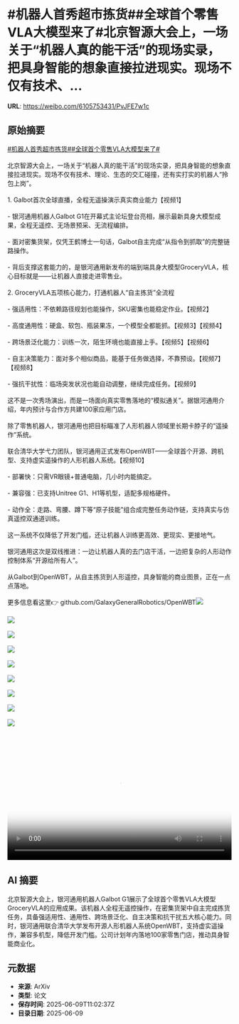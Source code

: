 # #机器人首秀超市拣货##全球首个零售VLA大模型来了#北京智源大会上，一场关于“机器人真的能干活”的现场实录，把具身智能的想象直接拉进现实。现场不仅有技术、...

**URL**: https://weibo.com/6105753431/PvJFE7w1c

## 原始摘要

<a href="https://m.weibo.cn/search?containerid=231522type%3D1%26t%3D10%26q%3D%23%E6%9C%BA%E5%99%A8%E4%BA%BA%E9%A6%96%E7%A7%80%E8%B6%85%E5%B8%82%E6%8B%A3%E8%B4%A7%23&amp;extparam=%23%E6%9C%BA%E5%99%A8%E4%BA%BA%E9%A6%96%E7%A7%80%E8%B6%85%E5%B8%82%E6%8B%A3%E8%B4%A7%23" data-hide=""><span class="surl-text">#机器人首秀超市拣货#</span></a><a href="https://m.weibo.cn/search?containerid=231522type%3D1%26t%3D10%26q%3D%23%E5%85%A8%E7%90%83%E9%A6%96%E4%B8%AA%E9%9B%B6%E5%94%AEVLA%E5%A4%A7%E6%A8%A1%E5%9E%8B%E6%9D%A5%E4%BA%86%23&amp;extparam=%23%E5%85%A8%E7%90%83%E9%A6%96%E4%B8%AA%E9%9B%B6%E5%94%AEVLA%E5%A4%A7%E6%A8%A1%E5%9E%8B%E6%9D%A5%E4%BA%86%23" data-hide=""><span class="surl-text">#全球首个零售VLA大模型来了#</span></a><br><br>北京智源大会上，一场关于“机器人真的能干活”的现场实录，把具身智能的想象直接拉进现实。现场不仅有技术、理论、生态的交汇碰撞，还有实打实的机器人“拎包上岗”。<br><br>1. Galbot首次全球直播，全程无遥操演示真实商业能力【视频1】<br><br>- 银河通用机器人Galbot G1在开幕式主论坛登台亮相，展示最新具身大模型成果，全程无遥控、无场景预采、无流程编排。<br>    <br>- 面对密集货架，仅凭王鹤博士一句话，Galbot自主完成“从指令到抓取”的完整链路操作。<br>    <br>- 背后支撑这套能力的，是银河通用新发布的端到端具身大模型GroceryVLA，核心目标就是——让机器人直接走进零售业。<br>    <br>2. GroceryVLA五项核心能力，打通机器人“自主拣货”全流程<br><br>- 强适用性：不依赖路径规划也能操作，SKU密集也能稳定作业。【视频2】<br>    <br>- 高度通用性：硬盒、软包、瓶装果冻，一个模型全都能抓。【视频3】【视频4】<br>    <br>- 跨场景泛化能力：训练一次，陌生环境也能直接上手。【视频5】【视频6】<br>    <br>- 自主决策能力：面对多个相似商品，能基于任务做选择，不靠预设。【视频7】【视频8】<br>    <br>- 强抗干扰性：临场突发状况也能自动调整，继续完成任务。【视频9】<br>    <br>这不是一次秀场演出，而是一场面向真实零售落地的“模拟通关”。据银河通用介绍，年内预计与合作方共建100家应用门店。<br><br>除了零售机器人，银河通用也把目标瞄准了人形机器人领域里长期卡脖子的“遥操作”系统。<br><br>联合清华大学弋力团队，银河通用正式发布OpenWBT——全球首个开源、跨机型、支持虚实遥操作的人形机器人系统。【视频10】<br><br>- 部署快：只需VR眼镜+普通电脑，几小时内能搞定。<br>    <br>- 兼容强：已支持Unitree G1、H1等机型，适配多规格硬件。<br>    <br>- 动作全：走路、弯腰、蹲下等“原子技能”组合成完整任务动作链，支持真实与仿真遥控双通道训练。<br>    <br>这一系统不仅降低了开发门槛，还让机器人训练更高效、更现实、更接地气。<br><br>银河通用这次是双线推进：一边让机器人真的去门店干活，一边把复杂的人形动作控制体系“开源给所有人”。<br><br>从Galbot到OpenWBT，从自主拣货到人形遥控，具身智能的商业图景，正在一点点落地。<br><br>更多信息看这里👉 github.com/GalaxyGeneralRobotics/OpenWBT<img style="" src="https://tvax2.sinaimg.cn/large/006Fd7o3ly1i292tdfpbbj31hc0u0tbl.jpg" referrerpolicy="no-referrer"><br><br><img style="" src="https://tvax3.sinaimg.cn/large/006Fd7o3ly1i292tb0uzij30f00qomya.jpg" referrerpolicy="no-referrer"><br><br><img style="" src="https://tvax3.sinaimg.cn/large/006Fd7o3ly1i292ta72mwj30k00k0gmh.jpg" referrerpolicy="no-referrer"><br><br><img style="" src="https://tvax4.sinaimg.cn/large/006Fd7o3ly1i292ta7d97j30k00k0wfb.jpg" referrerpolicy="no-referrer"><br><br><img style="" src="https://tvax4.sinaimg.cn/large/006Fd7o3ly1i292tac851j30f00qojsu.jpg" referrerpolicy="no-referrer"><br><br><img style="" src="https://tvax4.sinaimg.cn/large/006Fd7o3ly1i292tb6dt6j30qo0qoacf.jpg" referrerpolicy="no-referrer"><br><br><img style="" src="https://tvax4.sinaimg.cn/large/006Fd7o3ly1i292tcu34fj30hs0dc0u1.jpg" referrerpolicy="no-referrer"><br><br><img style="" src="https://tvax4.sinaimg.cn/large/006Fd7o3ly1i292tc8jjzj30hs0a8dga.jpg" referrerpolicy="no-referrer"><br><br><img style="" src="https://tvax4.sinaimg.cn/large/006Fd7o3ly1i292tazb08j30f00qomyp.jpg" referrerpolicy="no-referrer"><br><br><br clear="both"><div style="clear: both"></div><video controls="controls" poster="https://tvax3.sinaimg.cn/orj480/006Fd7o3ly1i292tdjumvj31hc0u0gon.jpg" style="width: 100%"><source src="https://f.video.weibocdn.com/o0/dest2WqAlx08oUdDWc4E01041200Uene0E010.mp4?label=mp4_720p&amp;template=1280x720.25.0&amp;ori=0&amp;ps=1CwnkDw1GXwCQx&amp;Expires=1749470465&amp;ssig=IUiUuSH1gI&amp;KID=unistore,video"><source src="https://f.video.weibocdn.com/o0/r2tI8OOclx08oUdD5kwo01041200u0Bq0E010.mp4?label=mp4_hd&amp;template=852x480.25.0&amp;ori=0&amp;ps=1CwnkDw1GXwCQx&amp;Expires=1749470465&amp;ssig=QChmNb5VQq&amp;KID=unistore,video"><source src="https://f.video.weibocdn.com/o0/tJrvvMcilx08oUdD7jsA01041200j2Z30E010.mp4?label=mp4_ld&amp;template=640x360.25.0&amp;ori=0&amp;ps=1CwnkDw1GXwCQx&amp;Expires=1749470465&amp;ssig=4nBb6nuyPK&amp;KID=unistore,video"><p>视频无法显示，请前往<a href="https://video.weibo.com/show?fid=1034%3A5175632921821261" target="_blank" rel="noopener noreferrer">微博视频</a>观看。</p></video>

## AI 摘要

北京智源大会上，银河通用机器人Galbot G1展示了全球首个零售VLA大模型GroceryVLA的应用成果。该机器人全程无遥控操作，在密集货架中自主完成拣货任务，具备强适用性、通用性、跨场景泛化、自主决策和抗干扰五大核心能力。同时，银河通用联合清华大学发布开源人形机器人系统OpenWBT，支持虚实遥操作，兼容多机型，降低开发门槛。公司计划年内落地100家零售门店，推动具身智能商业化。

## 元数据

- **来源**: ArXiv
- **类型**: 论文
- **保存时间**: 2025-06-09T11:02:37Z
- **目录日期**: 2025-06-09
